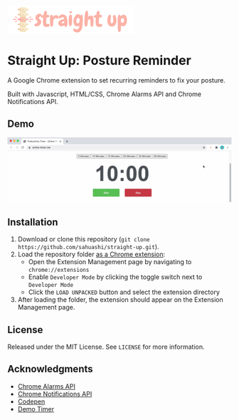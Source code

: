 ![logo](media/straightup.png)
# Straight Up: Posture Reminder
A Google Chrome extension to set recurring reminders to fix your posture. 

Built with Javascript, HTML/CSS, Chrome Alarms API and Chrome Notifications API.

## Demo
![demo gif](media/demo.gif)

## Installation
1. Download or clone this repository (`git clone https://github.com/sahuashi/straight-up.git`).
2. Load the repository folder [as a Chrome extension](https://developer.chrome.com/docs/extensions/mv2/getstarted/):
   * Open the Extension Management page by navigating to `chrome://extensions`
   * Enable `Developer Mode` by clicking the toggle switch next to `Developer Mode`
   * Click the `LOAD UNPACKED` button and select the extension directory
3. After loading the folder, the extension should appear on the Extension Management page.


## License
Released under the MIT License. See `LICENSE` for more information.

## Acknowledgments
* [Chrome Alarms API](https://developer.chrome.com/docs/extensions/reference/alarms/)
* [Chrome Notifications API](https://developer.chrome.com/docs/extensions/reference/notifications/)
* [Codepen](https://codepen.io/wilsonpage/pen/cxKEs)
* [Demo Timer](https://pomofocus.io/)
